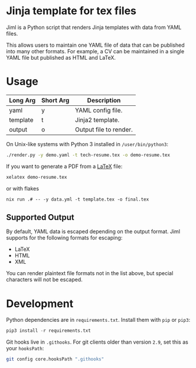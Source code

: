 # Jinja template for tex files

Jiml is a Python script that renders Jinja templates with data from YAML files.

This allows users to maintain one YAML file of data that can be published into many other formats.
For example, a CV can be maintained in a single YAML file but published as HTML and LaTeX.

# Usage

| Long Arg | Short Arg | Description             |
|----------|-----------|-------------------------|
| yaml     | y         | YAML config file.       |
| template | t         | Jinja2 template.        |
| output   | o         | Output file to render.  |

On Unix-like systems with Python 3 installed in `/user/bin/python3`:

```bash
./render.py -y demo.yaml -t tech-resume.tex -o demo-resume.tex
```

If you want to generate a PDF from a [LaTeX](https://www.latex-project.org/) file:

```bash
xelatex demo-resume.tex
```

or with flakes

```
nix run .# -- -y data.yml -t template.tex -o final.tex
```

## Supported Output

By default, YAML data is escaped depending on the output format.
Jiml supports for the following formats for escaping:

- LaTeX
- HTML
- XML


You can render plaintext file formats not in the list above, but special characters will not be escaped.

# Development

Python dependencies are in `requirements.txt`. Install them with `pip` or `pip3`:

```python
pip3 install -r requirements.txt
```

Git hooks live in `.githooks`. For git clients older than version `2.9`, set this as your `hooksPath`:

```bash
git config core.hooksPath ".githooks"
```
